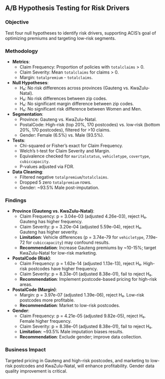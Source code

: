 ## A/B Hypothesis Testing for Risk Drivers

### Objective
Test four null hypotheses to identify risk drivers, supporting ACIS’s goal of optimizing premiums and targeting low-risk segments.

### Methodology
- **Metrics**:
  - Claim Frequency: Proportion of policies with `totalclaims` > 0.
  - Claim Severity: Mean `totalclaims` for claims > 0.
  - Margin: `totalpremium` - `totalclaims`.
- **Null Hypotheses**:
  - H₀: No risk differences across provinces (Gauteng vs. KwaZulu-Natal).
  - H₀: No risk differences between zip codes.
  - H₀: No significant margin difference between zip codes.
  - H₀: No significant risk difference between Women and Men.
- **Segmentation**:
  - Province: Gauteng vs. KwaZulu-Natal.
  - PostalCode: High-risk (top 20%, 170 postcodes) vs. low-risk (bottom 20%, 170 postcodes), filtered for >10 claims.
  - Gender: Female (6.5%) vs. Male (93.5%).
- **Tests**:
  - Chi-squared or Fisher’s exact for Claim Frequency.
  - Welch’s t-test for Claim Severity and Margin.
  - Equivalence checked for `maritalstatus`, `vehicletype`, `covertype`, `cubiccapacity`.
  - P-values adjusted via FDR.
- **Data Cleaning**:
  - Filtered negative `totalpremium`/`totalclaims`.
  - Dropped 5 zero `totalpremium` rows.
  - Gender: ~93.5% Male post-imputation.

### Findings
- **Province (Gauteng vs. KwaZulu-Natal)**:
  - Claim Frequency: p = 3.04e-03 (adjusted 4.26e-03), reject H₀. Gauteng has higher frequency.
  - Claim Severity: p = 3.20e-04 (adjusted 5.59e-04), reject H₀. Gauteng has higher severity.
  - **Limitation**: Vehicle differences (p = 3.74e-79 for `vehicletype`, 7.19e-72 for `cubiccapacity`) may confound results.
  - **Recommendation**: Increase Gauteng premiums by ~10-15%; target KwaZulu-Natal for low-risk marketing.
- **PostalCode (Risk)**:
  - Claim Frequency: p = 1.62e-14 (adjusted 1.13e-13), reject H₀. High-risk postcodes have higher frequency.
  - Claim Severity: p = 8.33e-01 (adjusted 8.38e-01), fail to reject H₀.
  - **Recommendation**: Implement postcode-based pricing for high-risk areas.
- **PostalCode (Margin)**:
  - Margin: p = 3.97e-07 (adjusted 1.39e-06), reject H₀. Low-risk postcodes more profitable.
  - **Recommendation**: Market to low-risk postcodes.
- **Gender**:
  - Claim Frequency: p = 4.21e-05 (adjusted 9.82e-05), reject H₀. Female higher frequency.
  - Claim Severity: p = 8.38e-01 (adjusted 8.38e-01), fail to reject H₀.
  - **Limitation**: ~93.5% Male imputation biases results.
  - **Recommendation**: Exclude gender; improve data collection.

### Business Impact
Targeted pricing in Gauteng and high-risk postcodes, and marketing to low-risk postcodes and KwaZulu-Natal, will enhance profitability. Gender data quality improvement is critical.

